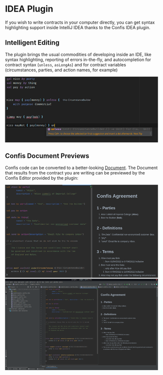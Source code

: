 # IDEA Plugin

If you wish to write contracts in your computer directly, you can get syntax highlighting support inside IntelliJ IDEA thanks to the Confis IDEA plugin.

## Intelligent Editing

The plugin brings the usual commodities of developing inside an IDE, like syntax highlighting, reporting of errors in-the-fly, and autocompletion for contract syntax (`unless`, `asLongAs`) and for contract variables (circumstances, parties, and action names, for example)

![Syntax highlighting in action](../pics/syntax.png)

## Confis Document Previews

Confis code can be converted to a better-looking [Document](../AgreementsAsDocuments.md). The Document that results from the contract you are writing can be previewed by the Confis Editor provided by the plugin:

![Document Preview](../pics/documentPreviewZoomed.png)
![Confis Editor](../pics/contractRenderedIdea.png)

